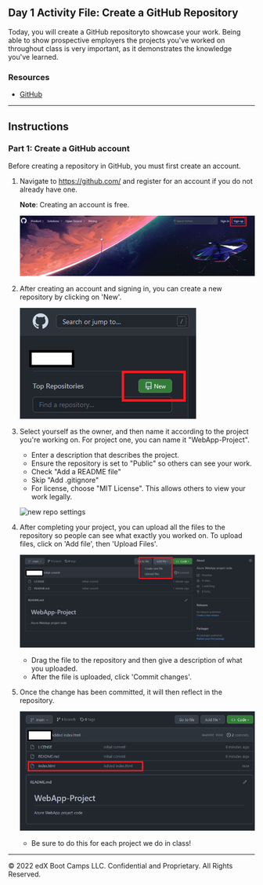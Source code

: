 ## Day 1 Activity File: Create a GitHub Repository

Today, you will create a GitHub repositoryto showcase your work. Being able to show prospective employers the projects you've worked on throughout class is very important, as it demonstrates the knowledge you've learned. 

### Resources

- [GitHub](https://github.com/)

---

## Instructions

### Part 1: Create a GitHub account

Before creating a repository in GitHub, you must first create an account.

1. Navigate to https://github.com/ and register for an account if you do not already have one. 

	**Note**: Creating an account is free. 
	
	![Create account](../Images/GithubCreate.png)
	
2. After creating an account and signing in, you can create a new repository by clicking on 'New'.

	![new repo](../Images/newrepo.png)
	
3. Select yourself as the owner, and then name it according to the project you're working on. For project one, you can name it "WebApp-Project". 
	- Enter a description that describes the project.
	- Ensure the repository is set to "Public" so others can see your work. 
	- Check "Add a README file"
	- Skip "Add .gitignore"
	- For license, choose "MIT License". This allows others to view your work legally.

	![new repo settings](../../Images/newreposettings.png)

4. After completing your project, you can upload all the files to the repository so people can see what exactly you worked on. To upload files, click on 'Add file', then 'Upload Files'.

	![Add files](../Images/addfile.png)
	
	- Drag the file to the repository and then give a description of what you uploaded. 
	- After the file is uploaded, click 'Commit changes'. 
	
5. Once the change has been committed, it will then reflect in the repository.

	![view files](../Images/viewfile.png)
	
	- Be sure to do this for each project we do in class!

---

© 2022 edX Boot Camps LLC. Confidential and Proprietary. All Rights Reserved.